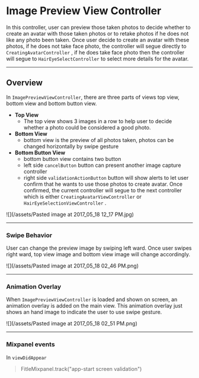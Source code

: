 # Image Preview View Controller

In this controller, user can preview those taken photos to decide whether to create an avatar with those taken photos or to retake photos if he does not like any photo been taken. Once user decide to create an avatar with these photos, if he does not take face photo, the controller will segue directly to `CreatingAvatarController` , if he does take face photo then the controller will segue to `HairEyeSelectController` to select more details for the avatar.

---

## Overview

In `ImagePreviewViewController`, there are three parts of views top view, bottom view and bottom button view.

* **Top View**
  * The top view shows 3 images in a row to help user to decide whether a photo could be considered a good photo.
* **Bottom View**
  * bottom view is the preview of all photos taken, photos can be changed horizontally by swipe gesture
* **Bottom Button View**
  * bottom button view contains two button
  * left side `cancelButton` button can present another image capture controller
  * right side `validationActionButton` button will show alerts to let user confirm that he wants to use those photos to create avatar. Once confirmed, the current controller will segue to the next controller which is either `CreatingAvatarViewController` or `HairEyeSelectionViewController` .

![](/assets/Pasted image at 2017_05_18 12_17 PM.jpg)

---

### Swipe Behavior

User can change the preview image by swiping left ward. Once user swipes right ward, top view image and bottom view image will change accordingly.

![](/assets/Pasted image at 2017_05_18 02_46 PM.png)

---

### Animation Overlay

When `ImagePreviewViewController` is loaded and shown on screen, an animation overlay is added on the main view. This animation overlay just shows an hand image to indicate the user to use swipe gesture.

![](/assets/Pasted image at 2017_05_18 02_51 PM.png)

---

### Mixpanel events

In `viewDidAppear`

> FitleMixpanel.track\("app-start screen validation"\)



